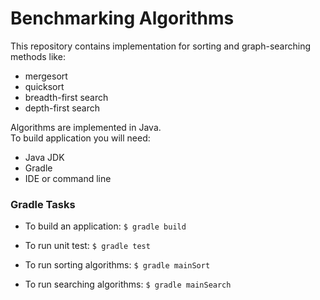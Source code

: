 # Benchmarking Algorithms

This repository contains implementation for sorting and graph-searching methods like:
* mergesort
* quicksort
* breadth-first search
* depth-first search

Algorithms are implemented in Java.  
To build application you will need:
* Java JDK 
* Gradle
* IDE or command line

### Gradle Tasks

* To build an application:
`$ gradle build`

* To run unit test:
`$ gradle test`

* To run sorting algorithms:
`$ gradle mainSort`

* To run searching algorithms:
`$ gradle mainSearch`

